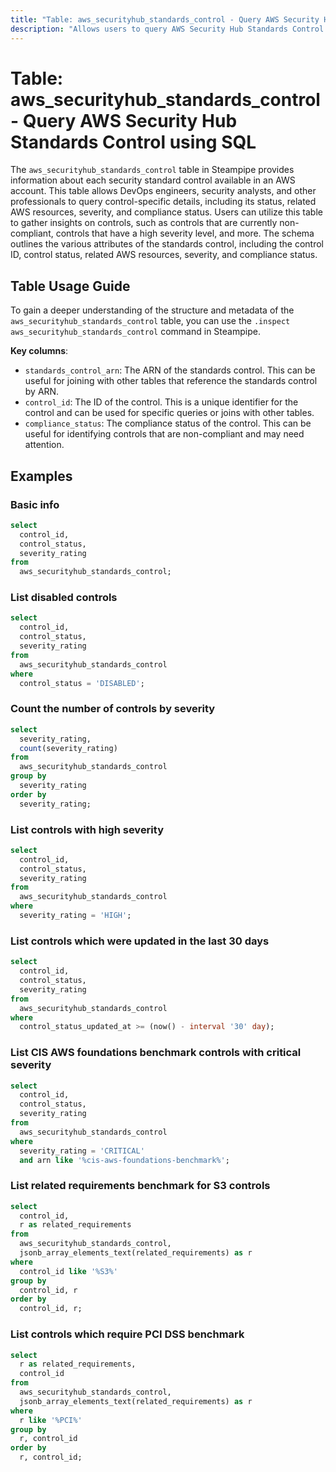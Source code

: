 ```yaml
---
title: "Table: aws_securityhub_standards_control - Query AWS Security Hub Standards Control using SQL"
description: "Allows users to query AWS Security Hub Standards Control data including details about each security standard control available in an AWS account."
---
```


# Table: aws_securityhub_standards_control - Query AWS Security Hub Standards Control using SQL

The `aws_securityhub_standards_control` table in Steampipe provides information about each security standard control available in an AWS account. This table allows DevOps engineers, security analysts, and other professionals to query control-specific details, including its status, related AWS resources, severity, and compliance status. Users can utilize this table to gather insights on controls, such as controls that are currently non-compliant, controls that have a high severity level, and more. The schema outlines the various attributes of the standards control, including the control ID, control status, related AWS resources, severity, and compliance status.

## Table Usage Guide

To gain a deeper understanding of the structure and metadata of the `aws_securityhub_standards_control` table, you can use the `.inspect aws_securityhub_standards_control` command in Steampipe.

**Key columns**:

- `standards_control_arn`: The ARN of the standards control. This can be useful for joining with other tables that reference the standards control by ARN.
- `control_id`: The ID of the control. This is a unique identifier for the control and can be used for specific queries or joins with other tables.
- `compliance_status`: The compliance status of the control. This can be useful for identifying controls that are non-compliant and may need attention.

## Examples

### Basic info

```sql
select
  control_id,
  control_status,
  severity_rating
from
  aws_securityhub_standards_control;
```

### List disabled controls

```sql
select
  control_id,
  control_status,
  severity_rating
from
  aws_securityhub_standards_control
where
  control_status = 'DISABLED';
```

### Count the number of controls by severity

```sql
select
  severity_rating,
  count(severity_rating)
from
  aws_securityhub_standards_control
group by
  severity_rating
order by
  severity_rating;
```

### List controls with high severity

```sql
select
  control_id,
  control_status,
  severity_rating
from
  aws_securityhub_standards_control
where
  severity_rating = 'HIGH';
```

### List controls which were updated in the last 30 days

```sql
select
  control_id,
  control_status,
  severity_rating
from
  aws_securityhub_standards_control
where
  control_status_updated_at >= (now() - interval '30' day);
```

### List CIS AWS foundations benchmark controls with critical severity

```sql
select
  control_id,
  control_status,
  severity_rating
from
  aws_securityhub_standards_control
where
  severity_rating = 'CRITICAL'
  and arn like '%cis-aws-foundations-benchmark%';
```

### List related requirements benchmark for S3 controls

```sql
select
  control_id,
  r as related_requirements
from
  aws_securityhub_standards_control,
  jsonb_array_elements_text(related_requirements) as r
where
  control_id like '%S3%'
group by
  control_id, r
order by
  control_id, r;
```

### List controls which require PCI DSS benchmark

```sql
select
  r as related_requirements,
  control_id
from
  aws_securityhub_standards_control,
  jsonb_array_elements_text(related_requirements) as r
where
  r like '%PCI%'
group by
  r, control_id
order by
  r, control_id;
```
